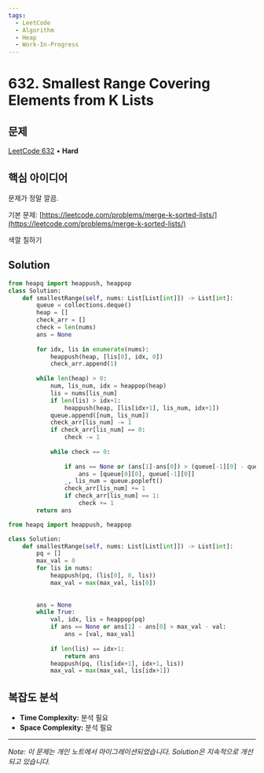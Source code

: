 ```yaml
---
tags:
  - LeetCode
  - Algorithm
  - Heap
  - Work-In-Progress
---
```


# 632. Smallest Range Covering Elements from K Lists

## 문제

[LeetCode 632](https://leetcode.com/problems/smallest-range-covering-elements-from-k-lists/) • **Hard**

## 핵심 아이디어

문제가 정말 깔끔.

  

기본 문제: [https://leetcode.com/problems/merge-k-sorted-lists/](https://leetcode.com/problems/merge-k-sorted-lists/)

  

색깔 칠하기

## Solution

```python
from heapq import heappush, heappop
class Solution:
    def smallestRange(self, nums: List[List[int]]) -> List[int]:
        queue = collections.deque()
        heap = []
        check_arr = []
        check = len(nums)
        ans = None
        
        for idx, lis in enumerate(nums):
            heappush(heap, [lis[0], idx, 0])
            check_arr.append(1)
        
        while len(heap) > 0:
            num, lis_num, idx = heappop(heap)
            lis = nums[lis_num]
            if len(lis) > idx+1:
                heappush(heap, [lis[idx+1], lis_num, idx+1])
            queue.append([num, lis_num])
            check_arr[lis_num] -= 1
            if check_arr[lis_num] == 0:
                check -= 1
                
            while check == 0:
                
                if ans == None or (ans[1]-ans[0]) > (queue[-1][0] - queue[0][0]):
                    ans = [queue[0][0], queue[-1][0]]
                _, lis_num = queue.popleft()
                check_arr[lis_num] += 1
                if check_arr[lis_num] == 1:
                    check += 1
        return ans
```

  

```python
from heapq import heappush, heappop

class Solution:
    def smallestRange(self, nums: List[List[int]]) -> List[int]:
        pq = []
        max_val = 0
        for lis in nums:
            heappush(pq, (lis[0], 0, lis))
            max_val = max(max_val, lis[0])
            
            
        ans = None
        while True:
            val, idx, lis = heappop(pq)
            if ans == None or ans[1] - ans[0] > max_val - val:
                ans = [val, max_val]
            
            if len(lis) == idx+1:
                return ans
            heappush(pq, (lis[idx+1], idx+1, lis))
            max_val = max(max_val, lis[idx+1])
```

## 복잡도 분석

- **Time Complexity:** 분석 필요
- **Space Complexity:** 분석 필요


---

*Note: 이 문제는 개인 노트에서 마이그레이션되었습니다. Solution은 지속적으로 개선되고 있습니다.*
